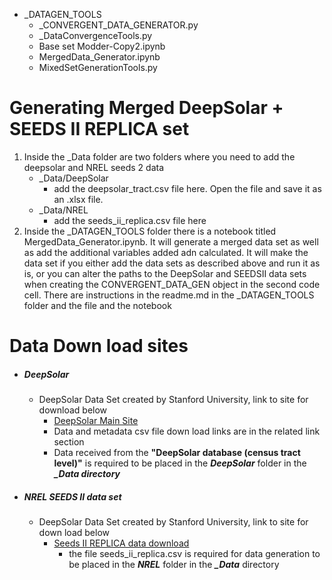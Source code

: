 * _DATAGEN_TOOLS
    * _CONVERGENT_DATA_GENERATOR.py
    * _DataConvergenceTools.py
    * Base set Modder-Copy2.ipynb
    * MergedData_Generator.ipynb
    * MixedSetGenerationTools.py


# Generating Merged DeepSolar + SEEDS II REPLICA set
1. Inside the _Data folder are two folders where you need to add the deepsolar and NREL seeds 2 data
   * _Data/DeepSolar
     - add the deepsolar_tract.csv file here. Open the file and save it as an .xlsx file. 
   * _Data/NREL
     - add the seeds_ii_replica.csv file here
2. Inside the _DATAGEN_TOOLS folder there is a notebook titled MergedData_Generator.ipynb. It will 
   generate a merged data set as well as add the additional variables added adn calculated.  It 
   will make the data set if you either add the data sets as described above and run it as is, or 
   you can alter the paths to the DeepSolar and SEEDSII data sets when creating the 
   CONVERGENT_DATA_GEN object in the second code cell. There are instructions in the readme.md in 
   the _DATAGEN_TOOLS folder and the file and the notebook 



# Data Down load sites
* ##### DeepSolar
  * DeepSolar Data Set created by Stanford University, link to site for download below
    * [DeepSolar Main Site](https://web.stanford.edu/group/deepsolar/home)
    * Data and metadata csv file down load links are in the related link section
    * Data received from the **"DeepSolar database (census tract level)"** is required to be 
      placed in the ***DeepSolar*** folder in the ***_Data directory***

* ##### NREL SEEDS II data set
    * DeepSolar Data Set created by Stanford University, link to site for down load below
        * [Seeds II REPLICA data download](https://data.nrel.gov/submissions/81)
          * the file seeds_ii_replica.csv is required for data generation to be placed in 
            the ***NREL*** folder in the ***_Data*** directory

